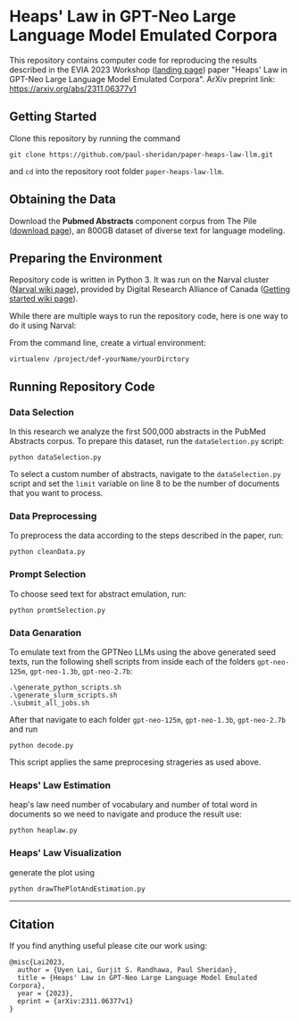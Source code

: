 # Heaps' Law in GPT-Neo Large Language Model Emulated Corpora
This repository contains computer code for reproducing the results described in the EVIA 2023 Workshop ([landing page](https://research.nii.ac.jp/ntcir/evia2023/)) paper "Heaps' Law in GPT-Neo Large Language Model Emulated Corpora". ArXiv preprint link: https://arxiv.org/abs/2311.06377v1

## Getting Started

Clone this repository by running the command
```
git clone https://github.com/paul-sheridan/paper-heaps-law-llm.git
```
and `cd` into the repository root folder `paper-heaps-law-llm`.


## Obtaining the Data

Download the **Pubmed Abstracts** component corpus from The Pile ([download page](https://pile.eleuther.ai/)), an 800GB dataset of diverse text for language modeling.


## Preparing the Environment

Repository code is written in Python 3. It was run on the Narval cluster ([Narval wiki page](https://docs.alliancecan.ca/wiki/Narval/en)), provided by Digital Research Alliance of Canada ([Getting started wiki page](https://docs.alliancecan.ca/wiki/Getting_started)). 

While there are multiple ways to run the repository code, here is one way to do it using Narval:

From the command line, create a virtual environment:
```
virtualenv /project/def-yourName/yourDirctory
```

## Running Repository Code

### Data Selection

In this research we analyze the first 500,000 abstracts in the PubMed Abstracts corpus. To prepare this dataset, run the `dataSelection.py` script:
```
python dataSelection.py
```

To select a custom number of abstracts, navigate to the `dataSelection.py` script and set the `limit` variable on line 8 to be the number of documents that you want to process.

### Data Preprocessing

To preprocess the data according to the steps described in the paper, run:
```
python cleanData.py
```

### Prompt Selection

To choose seed text for abstract emulation, run:
```
python promtSelection.py
```

### Data Genaration

To emulate text from the GPTNeo LLMs using the above generated seed texts, run the following shell scripts from inside each of the folders `gpt-neo-125m`, `gpt-neo-1.3b`, `gpt-neo-2.7b`:
```
.\generate_python_scripts.sh
.\generate_slurm_scripts.sh
.\submit_all_jobs.sh
```

After that navigate to each folder `gpt-neo-125m`, `gpt-neo-1.3b`, `gpt-neo-2.7b` and run
```
python decode.py
```
This script applies the same preprocesing strageries as used above.


### Heaps' Law Estimation

heap's law need number of vocabulary and number of total word in documents so we need to navigate and produce the result use:
```
python heaplaw.py
```

### Heaps' Law Visualization
generate the plot using
```
python drawThePlotAndEstimation.py
```



****



## Citation
If you find anything useful please cite our work using:
```
@misc{Lai2023,
  author = {Uyen Lai, Gurjit S. Randhawa, Paul Sheridan},
  title = {Heaps' Law in GPT-Neo Large Language Model Emulated Corpora},
  year = {2023},
  eprint = {arXiv:2311.06377v1}
}
```
